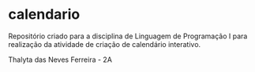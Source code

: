 # calendario
Repositório criado para a disciplina de Linguagem de Programação I para realização da atividade de criação de calendário interativo.

Thalyta das Neves Ferreira - 2A



